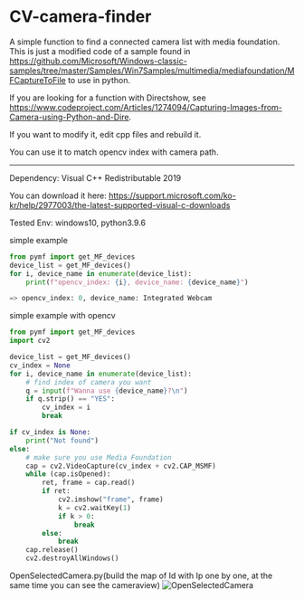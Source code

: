 # CV-camera-finder

A simple function to find a connected camera list with media foundation. This is just a modified code of a sample found in https://github.com/Microsoft/Windows-classic-samples/tree/master/Samples/Win7Samples/multimedia/mediafoundation/MFCaptureToFile to use in python.

If you are looking for a function with Directshow, see https://www.codeproject.com/Articles/1274094/Capturing-Images-from-Camera-using-Python-and-Dire.

If you want to modify it, edit cpp files and rebuild it. 

You can use it to match opencv index with camera path.

------------------------------------------
Dependency: Visual C++ Redistributable 2019

You can download it here: https://support.microsoft.com/ko-kr/help/2977003/the-latest-supported-visual-c-downloads

Tested Env: windows10, python3.9.6

simple example
``` python
from pymf import get_MF_devices
device_list = get_MF_devices()
for i, device_name in enumerate(device_list):
    print(f"opencv_index: {i}, device_name: {device_name}")

=> opencv_index: 0, device_name: Integrated Webcam
```

simple example with opencv
``` python
from pymf import get_MF_devices
import cv2

device_list = get_MF_devices()
cv_index = None
for i, device_name in enumerate(device_list):
    # find index of camera you want
    q = input(f"Wanna use {device_name}?\n")
    if q.strip() == "YES":
        cv_index = i
        break

if cv_index is None:
    print("Not found")
else:
    # make sure you use Media Foundation
    cap = cv2.VideoCapture(cv_index + cv2.CAP_MSMF)
    while (cap.isOpened):
        ret, frame = cap.read()
        if ret:
            cv2.imshow("frame", frame)
            k = cv2.waitKey(1)
            if k > 0:
                break
        else:
            break
    cap.release()
    cv2.destroyAllWindows()
```


OpenSelectedCamera.py(build the map of Id with Ip one by one, at the same time you can see the cameraview)
![OpenSelectedCamera](https://user-images.githubusercontent.com/28754922/157620810-680204d5-456a-4f7e-a1ed-51fbcd6cdecd.png)
